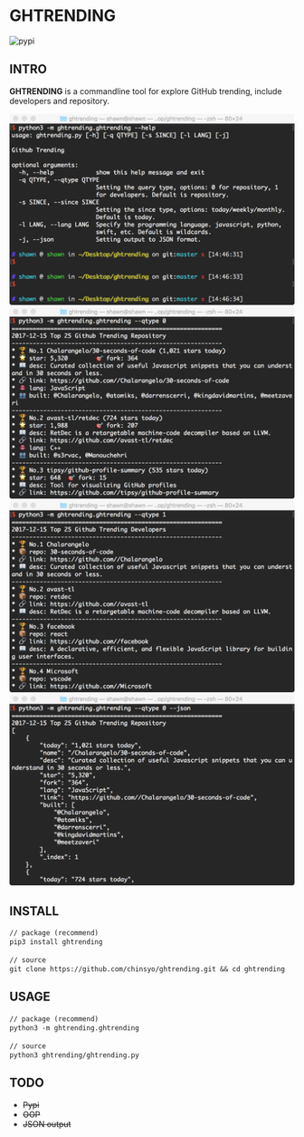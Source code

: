 # GHTRENDING

![pypi](https://img.shields.io/pypi/v/ghtrending.svg)

## INTRO

**GHTRENDING** is a commandline tool for explore GitHub trending, include developers and repository.

![help](./screenshot/help.png)
![repository](./screenshot/repository.png)
![developers](./screenshot/developers.png)
![json](./screenshot/json.png)

## INSTALL
```shell
// package (recommend)
pip3 install ghtrending

// source
git clone https://github.com/chinsyo/ghtrending.git && cd ghtrending
```

## USAGE
```shell
// package (recommend)
python3 -m ghtrending.ghtrending

// source
python3 ghtrending/ghtrending.py
```

## TODO

* ~~Pypi~~
* ~~OOP~~
* ~~JSON output~~

